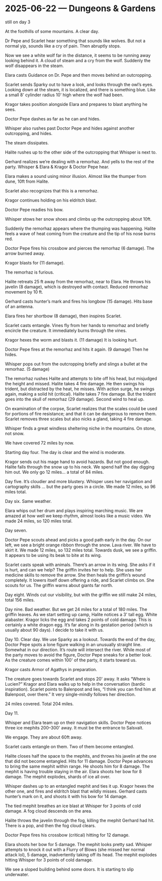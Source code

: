 # 2025-06-22 — Dungeons & Gardens

still on day 3

At the foothills of some mountains.
A clear day.

Dr Pepe and Scarlet hear something that sounds like wolves. But not a normal yip, sounds like a cry of pain. Then abruptly stops.

Now we see a white wolf far in the distance, it seems to be running away looking behind it.
A cloud of steam and a cry from the wolf. Suddenly the wolf disappears in the steam.

Elara casts Guidance on Dr. Pepe and then moves behind an outcropping.

Scarlet sends Sparky out to have a look, and looks through the owl’s eyes.
Looking down at the steam, it is localized, and there is something blue. Like a small 8' cylinder radius 10' high where the wolf had been.

Kragor takes position alongside Elara and prepares to blast anything he sees.

Doctor Pepe dashes as far as he can and hides.

Whisper also rushes past Doctor Pepe and hides against another outcropping, and hides.

The steam dissipates.

Halite rushes up to the other side of the outcropping that Whisper is next to.

Gerhard realizes we’re dealing with a remorhaz. And yells to the rest of the party. Whisper & Elara & Kragor & Doctor Pepe hear.

Elara makes a sound using minor illusion. Almost like the thumper from dune, 10ft from Halite.

Scarlet also recognizes that this is a remorhaz.

Kragor continues holding on his eldritch blast.

Doctor Pepe readies his bow.

Whisper stows her snow shoes and climbs up the outcropping about 10ft.

Suddenly the remorhaz appears where the thumping was happening. Halite feels a wave of heat coming from the creature and the tip of his nose burns red.

Doctor Pepe fires his crossbow and pierces the remorhaz (6 damage).
The arrow burned away.

Kragor blasts for (11 damage).

The remorhaz is furious.

Halite retreats 25 ft away from the remorhaz, near to Elara.
He throws his javelin (8 damage), which is destroyed with contact.
Reduced remorhaz movement by 10 ft.

Gerhard casts hunter’s mark and fires his longbow (15 damage). Hits base of an antenna.

Elara fires her shortbow (8 damage), then inspires Scarlet.

Scarlet casts entangle. Vines fly from her hands to remorhaz and briefly encircle the creature. It immediately burns through the vines.

Kragor hexes the worm and blasts it. (11 damage)
It is looking hurt.

Doctor Pepe fires at the remorhaz and hits it again. (9 damage)
Then he hides.

Whisper pops out from the outcropping briefly and slings a bullet at the remorhaz. (5 damage)

The remorhaz rushes Halite and attempts to bite off his head, but misjudged the height and missed. Halite takes 4 fire damage.
He then swings his trident, but distracted by the heat, he misses.
With action surge, he swings again, making a solid hit (critical).
Halite takes 7 fire damage.
But the trident goes into the skull of remorhaz (29 damage).
Second wind to heal up.

On examination of the corpse, Scarlet realizes that the scales could be used for portions of fire resistance; and that it can be dangerous to remove them. Scarlet removes three scales but also nicks a gland, taking 4 fire damage.

Whisper finds a great windless sheltering niche in the mountains. On stone, not snow.

We have covered 72 miles by now.

Starting day four. The day is clear and the wind is moderate.

Kragor sends out his mage hand to avoid hazards. But not good enough. Halite falls through the snow up to his neck. We spend half the day digging him out. We only go 12 miles… a total of 84 miles.

Day five. It’s cloudier and more blustery.
Whisper uses her navigation and cartography skills … but the party goes in a circle. We made 12 miles, so 96 miles total.

Day six. Same weather.

Elara whips out her drum and plays inspiring marching music.
We are amazed at how well we keep rhythm, almost looks like a music video. We made 24 miles, so 120 miles total.

Day seven.

Doctor Pepe scouts ahead and picks a good path early in the day. On our left, we see a bright orange ribbon through the snow. Lava river. We have to skirt it. We made 12 miles, so 132 miles total.
Towards dusk, we see a griffin. It appears to be using its beak to bite at its wing.

Scarlet casts speak with animals. There’s an arrow in its wing.
She asks if it is hurt, and can we help?
The griffin invites her to help.
She uses her medicine skills to remove the arrow.
She then heals the griffin’s wound completely.
It lowers itself down offering a ride, and Scarlet climbs on.
She scouts for us.
The griffin warns about giants far north.

Day eight.
Winds cut our visibility, but with the griffin we still make 24 miles, total 156 miles.

Day nine.
Bad weather. But we get 24 miles for a total of 180 miles.
The griffin leaves.
As we start setting up camp, Halite notices a 3' tall egg.
White alabaster.
Kragor licks the egg and takes 2 points of cold damage.
This is certainly a white dragon egg.
It’s far along in its gestation period (which is usually about 90 days).
I decide to take it with us.

Day 10. Clear day.
We use Sparky as a lookout.
Towards the end of the day, Doctor Pepe spots a lone figure walking in an unusually straight line. Somewhat in our direction. It’s route will intersect the river.
While most of the party moves to avoid the figure,
Doctor Pepe sneaks for a better look.
As the creature comes within 100' of the party, it starts toward us.

Kragor casts Armor of Agathys in preparation.

The creature goes towards Scarlet and stops 20' away.
It asks “Where is Lucien?”
Kragor and Elara walks up to help in the conversation (bardic inspiration). Scarlet points to Balenpost and lies,
“I think you can find him at Balenpost, over there.”
It very single-mindly follows her direction.

24 miles covered. Total 204 miles.

Day 11.

Whisper and Elara team up on their navigation skills.
Doctor Pepe notices three ice mephits 200–300' away.
It must be the entrance to Salsvalt.

We engage. They are about 60ft away.

Scarlet casts entangle on them. Two of them become entangled.

Halite closes half the space to the mephits, and throws his javelin at the one that did not become entangled. Hits for 11 damage. Doctor Pepe advances to bring the same mephit within range. He shoots him for 8 damage. The mephit is having trouble staying in the air. Elara shoots her bow for 8 damage. The mephit explodes, shards of ice all over.

Whisper dashes up to an entangled mephit and ties it up.
Kragor hexes the other one, and fires and eldritch blast that wildly misses. Gerhard casts hunter’s mark on it, and shoots it with his bow for 14 damage.

The tied mephit breathes an ice blast at Whisper for 3 points of cold damage. A fog cloud descends on the area.

Halite throws the javelin through the fog, killing the mephit Gerhard had hit. There is a pop, and then the fog cloud clears.

Doctor Pepe fires his crossbow (critical) hitting for 12 damage.

Elara shoots her bow for 5 damage. The mephit looks pretty sad.
Whisper attempts to knock it out with a Flurry of Blows (she missed her normal attack lol), 5 damage, inadvertently taking off its head. The mephit explodes hitting Whisper for 3 points of cold damage.

We see a sloped building behind some doors. It is starting to slip underwater.

